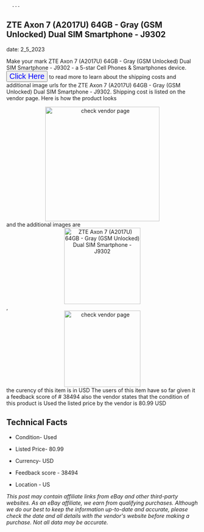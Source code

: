  
      ---
      

 ## ZTE Axon 7 (A2017U) 64GB - Gray (GSM Unlocked) Dual SIM Smartphone - J9302 

 

      

date: 2_5_2023
     

     
      

Make your mark ZTE Axon 7 (A2017U) 64GB - Gray (GSM Unlocked) Dual SIM Smartphone - J9302 - a 5-star Cell Phones & Smartphones device. <button style="font-size:20px;color:blue" onclick="window.location.href = 'https://www.ebay.com/itm/144905072802?hash=item21bd03f0a2%3Ag%3AzHoAAOSwNUtjxsQf&mkevt=1&mkcid=1&mkrid=711-53200-19255-0&campid=%253CePNCampaignId%253E&customid=%253CreferenceId%253E&toolid=10049'">Click Here</button> to read more to learn about the shipping costs and additional image urls for the ZTE Axon 7 (A2017U) 64GB - Gray (GSM Unlocked) Dual SIM Smartphone - J9302. Shipping cost is listed on the vendor page. Here is how the product looks <div style="text-align:center;"><img onclick="window.location.href = 'https://www.ebay.com/itm/144905072802?hash=item21bd03f0a2%3Ag%3AzHoAAOSwNUtjxsQf&mkevt=1&mkcid=1&mkrid=711-53200-19255-0&campid=%253CePNCampaignId%253E&customid=%253CreferenceId%253E&toolid=10049';" src="https://i.ebayimg.com/thumbs/images/g/zHoAAOSwNUtjxsQf/s-l225.jpg" alt="check vendor page" style="width:300px; height:auto;object-fit:contain;" /></div> and the additional images are <div style="text-align:center;"><img onclick="window.location.href = '$https://www.ebay.com/itm/144905072802?hash=item21bd03f0a2%3Ag%3AzHoAAOSwNUtjxsQf&mkevt=1&mkcid=1&mkrid=711-53200-19255-0&campid=%253CePNCampaignId%253E&customid=%253CreferenceId%253E&toolid=10049';" src="https://i.ebayimg.com/images/g/zHoAAOSwNUtjxsQf/s-l1600.jpg" alt="ZTE Axon 7 (A2017U) 64GB - Gray (GSM Unlocked) Dual SIM Smartphone - J9302" style="width:200px; height:auto;object-fit:contain;" /></div>,<div style="text-align:center;"><img onclick="window.location.href = '$https://www.ebay.com/itm/144905072802?hash=item21bd03f0a2%3Ag%3AzHoAAOSwNUtjxsQf&mkevt=1&mkcid=1&mkrid=711-53200-19255-0&campid=%253CePNCampaignId%253E&customid=%253CreferenceId%253E&toolid=10049';" src="https://origin-galleryplus.ebayimg.com/ws/web/144905072802_2_0_1/225x225.jpg,https://origin-galleryplus.ebayimg.com/ws/web/144905072802_3_0_1/225x225.jpg,https://origin-galleryplus.ebayimg.com/ws/web/144905072802_4_0_1/225x225.jpg,https://origin-galleryplus.ebayimg.com/ws/web/144905072802_5_0_1/225x225.jpg,https://origin-galleryplus.ebayimg.com/ws/web/144905072802_6_0_1/225x225.jpg,https://origin-galleryplus.ebayimg.com/ws/web/144905072802_7_0_1/225x225.jpg" alt="check vendor page" style="width:200px; height:auto;object-fit:contain;"/></div> the curency of this item is in USD The users of this item have so far given it a feedback score of # 38494 also the vendor states that the condition of this product is Used the listed price by the vendor is  80.99 USD


      
      

 ## Technical Facts 



      
      

 - Condition- Used 


      

 - Listed Price- 80.99 


      

 - Currency- USD 


      

 - Feedback score - 38494 


      

 - Location - US 


      
      

*_This post may contain affiliate links from eBay and other third-party websites. As an eBay affiliate, we earn from qualifying purchases. Although we do our best to keep the information up-to-date and accurate, please check the date and all details with the vendor's website before making a purchase. Not all data may be accurate._*



      
      